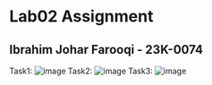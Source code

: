 # Lab02 Assignment 
## Ibrahim Johar Farooqi - 23K-0074

Task1: ![image](https://github.com/ibrahimjohar/PfFall23/assets/34939623/55988bea-3773-4429-8061-3244df3334eb)
Task2: ![image](https://github.com/ibrahimjohar/PfFall23/assets/34939623/9d174ee7-3adf-4b42-97cb-423e5d32998f)
Task3: ![image](https://github.com/ibrahimjohar/PfFall23/assets/34939623/8eccd103-592a-4d26-8e4f-e7ca9506861d)


